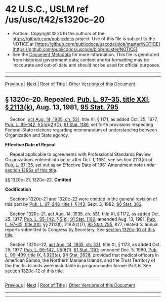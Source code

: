 ---
---

# 42 U.S.C., USLM ref /us/usc/t42/s1320c–20

* Portions Copyright © 2016 the authors of the https://github.com/publicdocs project.
  Use of this file is subject to the NOTICE at [https://github.com/publicdocs/uscode/blob/master/NOTICE](https://github.com/publicdocs/uscode/blob/master/NOTICE)
* See the [Document Metadata](././../../../../../..//README.md) for more information.
  This file is generated from historical government data; content and/or formatting may be inaccurate and out-of-date and should not be used for official purposes.

----------
----------

[Previous](./../../../../../..//us/usc/t42/ch7/schXI/ptB/m__us_usc_t42_s1320c–13.md) | [Next](./../../../../../..//us/usc/t42/ch7/schXI/ptC/m__us_usc_t42_ch7_schXI_ptC.md) | [Root of Title](./../../../../../../) | [Other Versions of this Document](https://publicdocs.github.io/go/links?ns=uslm&ref=%2Fus%2Fusc%2Ft42%2Fs1320c%E2%80%9320)

## § 1320c–20. Repealed. [Pub. L. 97–35, title XXI, § 2113(k)][/us/pl/97/35/s2113/k], Aug. 13, 1981, [95 Stat. 795][/us/stat/95/795]

    Section, [act Aug. 14, 1935, ch. 531][/us/act/1935-08-14/ch531], title XI, § 1171, as added Oct. 25, 1977, [Pub. L. 95–142, § 5(d)(2)(D)][/us/pl/95/142/s5/d/2/D], [91 Stat. 1186][/us/stat/91/1186], set forth provisions respecting Federal-State relations regarding memorandum of understanding between Organization and State agency.

 __Effective Date of Repeal__ 

    Repeal applicable to agreements with Professional Standards Review Organizations entered into on or after Oct. 1, 1981, see section 2113(o) of [Pub. L. 97–35][/us/pl/97/35], set out as an Effective Date of 1981 Amendment note under [section 1396a of this title][/us/usc/t42/s1396a].

§§ 1320c–21, 1320c–22. __Omitted__ 

 __Codification__ 

    Sections 1320c–21 and 1320c–22 were omitted in the general revision of this part by [Pub. L. 97–248, title I, § 143][/us/pl/97/248/s143], Sept. 3, 1982, [96 Stat. 382][/us/stat/96/382].

    Section 1320c–21, [act Aug. 14, 1935, ch. 531][/us/act/1935-08-14/ch531], title XI, § 1172, as added Oct. 25, 1977, [Pub. L. 95–142, § 5(k)][/us/pl/95/142/s5/k], [91 Stat. 1190][/us/stat/91/1190]; amended Aug. 13, 1981, [Pub. L. 97–35, title XXI][/us/pl/97/35], §§ 2113(l), 2193(c)(7), [95 Stat. 795][/us/stat/95/795], 827, related to annual reports submitted to Congress by Secretary. See [section 1320c–10 of this title][/us/usc/t42/s1320c–10].

    Section 1320c–22, [act Aug. 14, 1935, ch. 531][/us/act/1935-08-14/ch531], title XI, § 1173, as added Oct. 25, 1977, [Pub. L. 95–142, § 5][/us/pl/95/142/s5](l)(1), [91 Stat. 1191][/us/stat/91/1191]; amended Dec. 5, 1980, [Pub. L. 96–499, title IX, § 923(e)][/us/pl/96/499/s923/e], [94 Stat. 2628][/us/stat/94/2628], provided that medical officers in American Samoa, the Northern Mariana Islands, and the Trust Territory of the Pacific Islands were includable in program under former Part B. See [section 1320c–12 of this title][/us/usc/t42/s1320c–12].

----------

[Previous](./../../../../../..//us/usc/t42/ch7/schXI/ptB/m__us_usc_t42_s1320c–13.md) | [Next](./../../../../../..//us/usc/t42/ch7/schXI/ptC/m__us_usc_t42_ch7_schXI_ptC.md) | [Root of Title](./../../../../../../) | [Other Versions of this Document](https://publicdocs.github.io/go/links?ns=uslm&ref=%2Fus%2Fusc%2Ft42%2Fs1320c%E2%80%9320)

----------
----------

[/us/pl/97/35/s2113/k]: https://publicdocs.github.io/go/links?ns=uslm&ref=%2Fus%2Fpl%2F97%2F35%2Fs2113%2Fk
[/us/stat/95/795]: https://publicdocs.github.io/go/links?ns=uslm&ref=%2Fus%2Fstat%2F95%2F795
[/us/act/1935-08-14/ch531]: https://publicdocs.github.io/go/links?ns=uslm&ref=%2Fus%2Fact%2F1935-08-14%2Fch531
[/us/pl/95/142/s5/d/2/D]: https://publicdocs.github.io/go/links?ns=uslm&ref=%2Fus%2Fpl%2F95%2F142%2Fs5%2Fd%2F2%2FD
[/us/stat/91/1186]: https://publicdocs.github.io/go/links?ns=uslm&ref=%2Fus%2Fstat%2F91%2F1186
[/us/pl/97/35]: https://publicdocs.github.io/go/links?ns=uslm&ref=%2Fus%2Fpl%2F97%2F35
[/us/usc/t42/s1396a]: https://publicdocs.github.io/go/links?ns=uslm&ref=%2Fus%2Fusc%2Ft42%2Fs1396a
[/us/pl/97/248/s143]: https://publicdocs.github.io/go/links?ns=uslm&ref=%2Fus%2Fpl%2F97%2F248%2Fs143
[/us/stat/96/382]: https://publicdocs.github.io/go/links?ns=uslm&ref=%2Fus%2Fstat%2F96%2F382
[/us/act/1935-08-14/ch531]: https://publicdocs.github.io/go/links?ns=uslm&ref=%2Fus%2Fact%2F1935-08-14%2Fch531
[/us/pl/95/142/s5/k]: https://publicdocs.github.io/go/links?ns=uslm&ref=%2Fus%2Fpl%2F95%2F142%2Fs5%2Fk
[/us/stat/91/1190]: https://publicdocs.github.io/go/links?ns=uslm&ref=%2Fus%2Fstat%2F91%2F1190
[/us/pl/97/35]: https://publicdocs.github.io/go/links?ns=uslm&ref=%2Fus%2Fpl%2F97%2F35
[/us/stat/95/795]: https://publicdocs.github.io/go/links?ns=uslm&ref=%2Fus%2Fstat%2F95%2F795
[/us/usc/t42/s1320c–10]: https://publicdocs.github.io/go/links?ns=uslm&ref=%2Fus%2Fusc%2Ft42%2Fs1320c%E2%80%9310
[/us/act/1935-08-14/ch531]: https://publicdocs.github.io/go/links?ns=uslm&ref=%2Fus%2Fact%2F1935-08-14%2Fch531
[/us/pl/95/142/s5]: https://publicdocs.github.io/go/links?ns=uslm&ref=%2Fus%2Fpl%2F95%2F142%2Fs5
[/us/stat/91/1191]: https://publicdocs.github.io/go/links?ns=uslm&ref=%2Fus%2Fstat%2F91%2F1191
[/us/pl/96/499/s923/e]: https://publicdocs.github.io/go/links?ns=uslm&ref=%2Fus%2Fpl%2F96%2F499%2Fs923%2Fe
[/us/stat/94/2628]: https://publicdocs.github.io/go/links?ns=uslm&ref=%2Fus%2Fstat%2F94%2F2628
[/us/usc/t42/s1320c–12]: https://publicdocs.github.io/go/links?ns=uslm&ref=%2Fus%2Fusc%2Ft42%2Fs1320c%E2%80%9312


